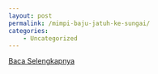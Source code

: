 ```yaml
---
layout: post
permalink: /mimpi-baju-jatuh-ke-sungai/
categories:
    - Uncategorized
---
```


[Baca Selengkapnya](/04)